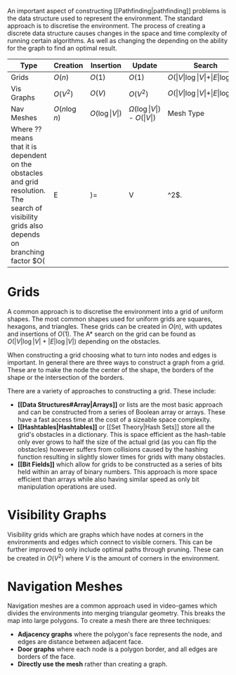 An important aspect of constructing [[Pathfinding|pathfinding]] problems is the data structure used to represent the environment. The standard approach is to discretise the environment. The process of creating a discrete data structure causes changes in the space and time complexity of running certain algorithms. As well as changing the depending on the ability for the graph to find an optimal result.

| Type | Creation | Insertion | Update | Search | Complete | Optimal |
| --- | --- | --- | --- | --- | --- | --- |
| Grids | $O(n)$ | $O(1)$ | $O(1)$ | $O(\vert V\vert\log\vert V\vert+\vert E\vert\log\vert V\vert)$ | ?? | ?? |
| Vis Graphs | $O(V^2)$ | $O(V)$ | $O(V^2)$ | $O(\vert V\vert\log\vert V\vert+\vert E\vert\log\vert V\vert)$ | Yes | Yes |
| Nav Meshes | $O(n\log n)$ | $O(\log\vert V\vert)$ | $\Omega(\log\vert V\vert)$ - $O(\vert V\vert)$ | Mesh Type | Yes | No |
Where ?? means that it is dependent on the obstacles and grid resolution. The search of visibility grids also depends on branching factor $O(|E|)=|V|^2$.
# Grids
A common approach is to discretise the environment into a grid of uniform shapes. The most common shapes used for uniform grids are squares, hexagons, and triangles. These grids can be created in $O(n)$, with updates and insertions of $O(1)$. The A* search on the grid can be found as $O(|V|\log |V| + |E|\log |V|)$ depending on the obstacles. 

When constructing a grid choosing what to turn into nodes and edges is important. In general there are three ways to construct a graph from a grid. These are to make the node the center of the shape, the borders of the shape or the intersection of the borders.

There are a variety of approaches to constructing a grid. These include:
- **[[Data Structures#Array|Arrays]]** or lists are the most basic approach and can be constructed from a series of Boolean array or arrays. These have a fast access time at the cost of a sizeable space complexity.
- **[[Hashtables|Hashtables]]** or [[Set Theory|Hash Sets]] store all the grid's obstacles in a dictionary. This is space efficient as the hash-table only ever grows to half the size of the actual grid (as you can flip the obstacles) however suffers from collisions caused by the hashing function resulting in slightly slower times for grids with many obstacles.
- **[[Bit Fields]]** which allow for grids to be constructed as a series of bits held within an array of binary numbers. This approach is more space efficient than arrays while also having similar speed as only bit manipulation operations are used.

# Visibility Graphs
Visibility grids which are graphs which have nodes at corners in the environments and edges which connect to visible corners. This can be further improved to only include optimal paths through pruning. These can be created in $O(V^2)$ where $V$ is the amount of corners in the environment. 

# Navigation Meshes
Navigation meshes are a common approach used in video-games which divides the environments into merging triangular geometry. This breaks the map into large polygons. To create a mesh there are three techniques:
- **Adjacency graphs** where the polygon's face represents the node, and edges are distance between adjacent face.
- **Door graphs** where each node is a polygon border, and all edges are borders of the face.
- **Directly use the mesh** rather than creating a graph.
